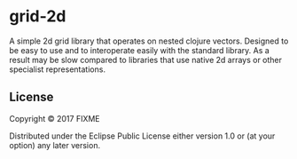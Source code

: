 # grid-2d

A simple 2d grid library that operates on nested clojure vectors. Designed to be easy to use and to interoperate easily with the standard library. As a result may be slow compared to libraries that use native 2d arrays or other specialist representations.

## License

Copyright © 2017 FIXME

Distributed under the Eclipse Public License either version 1.0 or (at
your option) any later version.
